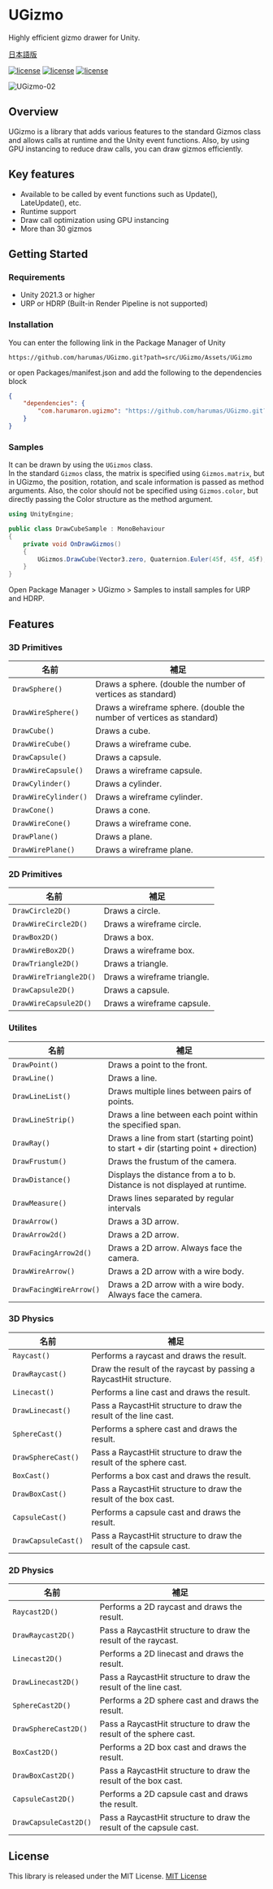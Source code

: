 # UGizmo

Highly efficient gizmo drawer for Unity.

[日本語版](https://github.com/harumas/UGizmo/blob/main/README_JA.md)

[![license](https://img.shields.io/badge/license-MIT-green.svg)](LICENSE.md)
[![license](https://img.shields.io/badge/PR-welcome-green.svg)](https://github.com/HarumaroJP/UGizmo/pulls)
[![license](https://img.shields.io/badge/Unity-2021.3-green.svg)](#要件)

![UGizmo-02](https://github.com/harumas/UGizmo/assets/43531665/81bb8462-d39a-4009-a634-dea451ab5f17)

## Overview

UGizmo is a library that adds various features to the standard Gizmos class and allows calls at runtime and the Unity event functions.
Also, by using GPU instancing to reduce draw calls, you can draw gizmos efficiently.

## Key features

- Available to be called by event functions such as Update(), LateUpdate(), etc.
- Runtime support
- Draw call optimization using GPU instancing
- More than 30 gizmos

## Getting Started

### Requirements
- Unity 2021.3 or higher
- URP or HDRP (Built-in Render Pipeline is not supported)

### Installation
You can enter the following link in the Package Manager of Unity

```
https://github.com/harumas/UGizmo.git?path=src/UGizmo/Assets/UGizmo
```

or open Packages/manifest.json and add the following to the dependencies block

```json
{
    "dependencies": {
        "com.harumaron.ugizmo": "https://github.com/harumas/UGizmo.git?path=src/UGizmo/Assets/UGizmo"
    }
}
```

### Samples
It can be drawn by using the `UGizmos` class.  
In the standard `Gizmos` class, the matrix is specified using `Gizmos.matrix`, but in UGizmo, the position, rotation, and scale information is passed as method arguments.
Also, the color should not be specified using `Gizmos.color`, but directly passing the Color structure as the method argument.

```C#
using UnityEngine;

public class DrawCubeSample : MonoBehaviour
{
    private void OnDrawGizmos()
    {
        UGizmos.DrawCube(Vector3.zero, Quaternion.Euler(45f, 45f, 45f), Vector3.one, Color.red);
    }
}
```

Open Package Manager > UGizmo > Samples to install samples for URP and HDRP.

## Features

### 3D Primitives
| 名前 | 補足 |
| --- | --- |
| `DrawSphere()` | Draws a sphere. (double the number of vertices as standard) |
| `DrawWireSphere()` | Draws a wireframe sphere. (double the number of vertices as standard) |
| `DrawCube()` | Draws a cube. |
| `DrawWireCube()` | Draws a wireframe cube. |
| `DrawCapsule()` | Draws a capsule. |
| `DrawWireCapsule()` | Draws a wireframe capsule. |
| `DrawCylinder()` | Draws a cylinder. |
| `DrawWireCylinder()` | Draws a wireframe cylinder. |
| `DrawCone()` | Draws a cone. |
| `DrawWireCone()` | Draws a wireframe cone. |
| `DrawPlane()` | Draws a plane. |
| `DrawWirePlane()` | Draws a wireframe plane. |

### 2D Primitives
| 名前 | 補足 |
| --- | --- |
| `DrawCircle2D()` | Draws a circle. |
| `DrawWireCircle2D()` | Draws a wireframe circle. |
| `DrawBox2D()` | Draws a box. |
| `DrawWireBox2D()` | Draws a wireframe box. |
| `DrawTriangle2D()` | Draws a triangle. |
| `DrawWireTriangle2D()` | Draws a wireframe triangle. |
| `DrawCapsule2D()` | Draws a capsule. |
| `DrawWireCapsule2D()` | Draws a wireframe capsule. |

### Utilites
| 名前 | 補足 |
| --- | --- |
| `DrawPoint()` | Draws a point to the front. |
| `DrawLine()` | Draws a line. |
| `DrawLineList()` | Draws multiple lines between pairs of points. |
| `DrawLineStrip()` | Draws a line between each point within the specified span. |
| `DrawRay()` | Draws a line from start (starting point) to start + dir (starting point + direction) |
| `DrawFrustum()` | Draws the frustum of the camera. |
| `DrawDistance()` | Displays the distance from a to b. Distance is not displayed at runtime. |
| `DrawMeasure()` | Draws lines separated by regular intervals |
| `DrawArrow()` | Draws a 3D arrow. |
| `DrawArrow2d()` | Draws a 2D arrow. |
| `DrawFacingArrow2d()` | Draws a 2D arrow. Always face the camera. |
| `DrawWireArrow()` | Draws a 2D arrow with a wire body. |
| `DrawFacingWireArrow()` | Draws a 2D arrow with a wire body. Always face the camera. |

### 3D Physics
| 名前 | 補足 |
| --- | --- |
| `Raycast()` | Performs a raycast and draws the result. |
| `DrawRaycast()` | Draw the result of the raycast by passing a RaycastHit structure. |
| `Linecast()` | Performs a line cast and draws the result. |
| `DrawLinecast()` | Pass a RaycastHit structure to draw the result of the line cast. |
| `SphereCast()` | Performs a sphere cast and draws the result. |
| `DrawSphereCast()` | Pass a RaycastHit structure to draw the result of the sphere cast. |
| `BoxCast()` | Performs a box cast and draws the result. |
| `DrawBoxCast()` | Pass a RaycastHit structure to draw the result of the box cast. |
| `CapsuleCast()` | Performs a capsule cast and draws the result. |
| `DrawCapsuleCast()` | Pass a RaycastHit structure to draw the result of the capsule cast. |

### 2D Physics
| 名前 | 補足 |
| --- | --- |
| `Raycast2D()` | Performs a 2D raycast and draws the result. |
| `DrawRaycast2D()` | Pass a RaycastHit structure to draw the result of the raycast. |
| `Linecast2D()` | Performs a 2D linecast and draws the result. |
| `DrawLinecast2D()` | Pass a RaycastHit structure to draw the result of the line cast. |
| `SphereCast2D()` | Performs a 2D sphere cast and draws the result. |
| `DrawSphereCast2D()` | Pass a RaycastHit structure to draw the result of the sphere cast. |
| `BoxCast2D()` | Performs a 2D box cast and draws the result. |
| `DrawBoxCast2D()` | Pass a RaycastHit structure to draw the result of the box cast. |
| `CapsuleCast2D()` | Performs a 2D capsule cast and draws the result. |
| `DrawCapsuleCast2D()` | Pass a RaycastHit structure to draw the result of the capsule cast. |

## License
This library is released under the MIT License. 
[MIT License](/LICENSE.md)
